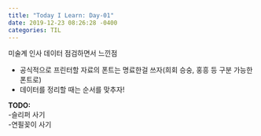 ```yaml
---
title: "Today I Learn: Day-01"
date: 2019-12-23 08:26:28 -0400
categories: TIL
---
```

미술계 인사 데이터 점검하면서 느낀점<br>
<ul>
  <li>공식적으로 프린터할 자료의 폰트는 명료한걸 쓰자(희회 승숭, 홍흥 등 구분 가능한 폰트로)</li>
  <li>데이터를 정리할 때는 순서를 맞추자!</li>
</ul>

**TODO:**<br>
-슬리퍼 사기<br>
-연필꽂이 사기
